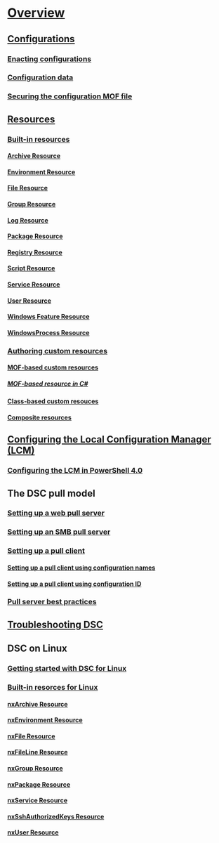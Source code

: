 # [Overview](overview.md)

## [Configurations](configurations.md)
### [Enacting configurations](enactingConfigurations.md)
### [Configuration data](configData.md)
### [Securing the configuration MOF file](secureMOF.md)

## [Resources](resources.md)
### [Built-in resources](builtInResource.md)
#### [Archive Resource](archiveResource.md)
#### [Environment Resource](environmentResource.md)
#### [File Resource](fileResource.md)
#### [Group Resource](groupResource.md)
#### [Log Resource](logResource.md)
#### [Package Resource](packageResource.md)
#### [Registry Resource](registryResource.md)
#### [Script Resource](scriptResource.md)
#### [Service Resource](serviceResource.md)
#### [User Resource](userResource.md)
#### [Windows Feature Resource](windowsfeatureResource.md)
#### [WindowsProcess Resource](windowsProcessResource.md)
### [Authoring custom resources](authoringResource.md) 
#### [MOF-based custom resources](authoringResourceMOF.md)
##### [MOF-based resource in C#](authoringResourceMofCS.md)
#### [Class-based custom resouces](authoringResourceClass.md)
#### [Composite resources](authoringResourceComposite.md)

## [Configuring the Local Configuration Manager (LCM)](metaConfig.md)
### [Configuring the LCM in PowerShell 4.0](metaConfig4.md)

## The DSC pull model
### [Setting up a web pull server](pullServer.md)
### [Setting up an SMB pull server](pullServerSMB.md)
### [Setting up a pull client](pullClient.md)
#### [Setting up a pull client using configuration names](pullClientConfigNames.md)
#### [Setting up a pull client using configuration ID](pullClientConfigID.md)
### [Pull server best practices](secureServer.md)

## [Troubleshooting DSC](troubleshooting.md)

## DSC on Linux
### [Getting started with DSC for Linux](lnxGettingStarted.md)
### [Built-in resorces for Linux](lnxBuiltInResources.md)
#### [nxArchive Resource](lnxArchiveResource.md)
#### [nxEnvironment Resource](lnxEnvironmentResource.md)
#### [nxFile Resource](lnxFileResource.md)
#### [nxFileLine Resource](lnxFileLineResource.md)
#### [nxGroup Resource](lnxGroupResource.md)
#### [nxPackage Resource](lnxPackageResource.md)
#### [nxService Resource](lnxServiceResource.md)
#### [nxSshAuthorizedKeys Resource](lnxSshAuthorizedKeysResource.md)
#### [nxUser Resource](lnxUserResource.md)
